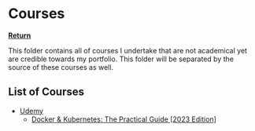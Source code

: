# Courses

**[Return][back]**

This folder contains all of courses I undertake that are not academical yet are credible towards my
portfolio. This folder will be separated by the source of these courses as well.

## List of Courses

- [Udemy][udemy]
  - [Docker & Kubernetes: The Practical Guide [2023 Edition]][u-docker]

<!--                              WHY THE REFERENCES IN ENGLISH?                               -->
<!-- You'll notice that the below references are in English.                                   -->
<!-- It was done this way so the exact hyperlinks among all languages can easily identifiable. -->
[back]: ../README.EN.md
[udemy]: ./Udemy/README.EN.md
[u-docker]:./Udemy/Docker-and-Kubernetes-The-Practical-Guide/README.EN.md
